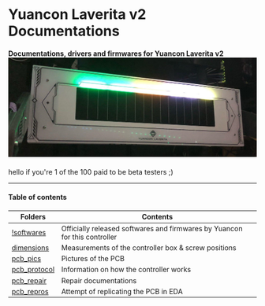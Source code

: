 # Yuancon Laverita v2 Documentations

#### Documentations, drivers and firmwares for Yuancon Laverita v2 ![stock](lav_stock.jpg)

hello if you're 1 of the 100 paid to be beta testers ;)

---

#### Table of contents

| Folders                       | Contents                                                                   |
| ----------------------------- | -------------------------------------------------------------------------- |
| [!softwares](/!softwares)     | Officially released softwares and firmwares by Yuancon for this controller |
| [dimensions](/dimensions)     | Measurements of the controller box & screw positions                       |
| [pcb_pics](/pcb_pics)         | Pictures of the PCB                                                        |
| [pcb_protocol](/pcb_protocol) | Information on how the controller works                                    |
| [pcb_repair](/pcb_repair)     | Repair documentations                                                      |
| [pcb_repros](/pcb_repros)     | Attempt of replicating the PCB in EDA                                      |
